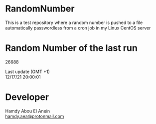 # RandomNumber    
This is a test repository where a random number is pushed to a file automatically passwordless from a cron job in my Linux CentOS server    
# Random Number of the last run   
26688
      
Last update (GMT +1)    
12/17/21 20:00:01
# Developer    
Hamdy Abou El Anein   
hamdy.aea@protonmail.com
